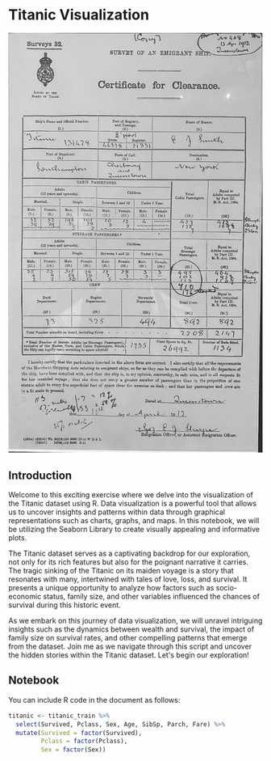 Titanic Visualization
================

<img src="images/C_f_C.jpg" width="1000" >


## Introduction

Welcome to this exciting exercise where we delve into the visualization of the Titanic dataset using R. Data visualization is a powerful tool that allows us to uncover insights and patterns within data through graphical representations such as charts, graphs, and maps. In this notebook, we will be utilizing the Seaborn Library to create visually appealing and informative plots.

The Titanic dataset serves as a captivating backdrop for our exploration, not only for its rich features but also for the poignant narrative it carries. The tragic sinking of the Titanic on its maiden voyage is a story that resonates with many, intertwined with tales of love, loss, and survival. It presents a unique opportunity to analyze how factors such as socio-economic status, family size, and other variables influenced the chances of survival during this historic event.

As we embark on this journey of data visualization, we will unravel intriguing insights such as the dynamics between wealth and survival, the impact of family size on survival rates, and other compelling patterns that emerge from the dataset. Join me as we navigate through this script and uncover the hidden stories within the Titanic dataset. Let's begin our exploration!

## Notebook

You can include R code in the document as follows:

``` r
titanic <- titanic_train %>%
  select(Survived, Pclass, Sex, Age, SibSp, Parch, Fare) %>%
  mutate(Survived = factor(Survived),
         Pclass = factor(Pclass),
         Sex = factor(Sex))
```


